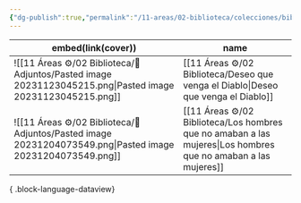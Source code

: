 ```yaml
---
{"dg-publish":true,"permalink":"/11-areas/02-biblioteca/colecciones/biblioteca-completa-fatima/","noteIcon":""}
---
```


| embed(link(cover))                                                                                         | name                                                                                                             |
| ---------------------------------------------------------------------------------------------------------- | ---------------------------------------------------------------------------------------------------------------- |
| ![[11 Áreas ⚙/02 Biblioteca/💾 Adjuntos/Pasted image 20231123045215.png\|Pasted image 20231123045215.png]] | [[11 Áreas ⚙/02 Biblioteca/Deseo que venga el Diablo\|Deseo que venga el Diablo]]                             |
| ![[11 Áreas ⚙/02 Biblioteca/💾 Adjuntos/Pasted image 20231204073549.png\|Pasted image 20231204073549.png]] | [[11 Áreas ⚙/02 Biblioteca/Los hombres que no amaban a las mujeres\|Los hombres que no amaban a las mujeres]] |

{ .block-language-dataview}